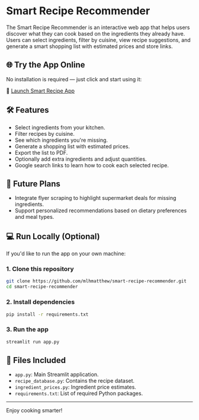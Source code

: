 # Smart Recipe Recommender

The Smart Recipe Recommender is an interactive web app that helps users discover what they can cook based on the ingredients they already have. Users can select ingredients, filter by cuisine, view recipe suggestions, and generate a smart shopping list with estimated prices and store links.

## 🌐 Try the App Online
No installation is required — just click and start using it:

🔗 [Launch Smart Recipe App](https://mlhmatthew-smart-recipe-app.streamlit.app/)

## 🛠 Features
- Select ingredients from your kitchen.
- Filter recipes by cuisine.
- See which ingredients you're missing.
- Generate a shopping list with estimated prices.
- Export the list to PDF.
- Optionally add extra ingredients and adjust quantities.
- Google search links to learn how to cook each selected recipe.

## 🚀 Future Plans
- Integrate flyer scraping to highlight supermarket deals for missing ingredients.
- Support personalized recommendations based on dietary preferences and meal types.

## 💻 Run Locally (Optional)
If you'd like to run the app on your own machine:

### 1. Clone this repository
```bash
git clone https://github.com/mlhmatthew/smart-recipe-recommender.git
cd smart-recipe-recommender
```

### 2. Install dependencies
```bash
pip install -r requirements.txt
```

### 3. Run the app
```bash
streamlit run app.py
```

## 📂 Files Included
- `app.py`: Main Streamlit application.
- `recipe_database.py`: Contains the recipe dataset.
- `ingredient_prices.py`: Ingredient price estimates.
- `requirements.txt`: List of required Python packages.

---

Enjoy cooking smarter!
